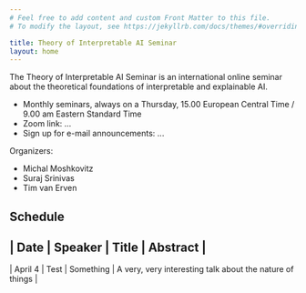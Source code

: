 ```yaml
---
# Feel free to add content and custom Front Matter to this file.
# To modify the layout, see https://jekyllrb.com/docs/themes/#overriding-theme-defaults

title: Theory of Interpretable AI Seminar
layout: home
---
```


The Theory of Interpretable AI Seminar is an international online
seminar about the theoretical foundations of interpretable and
explainable AI.

* Monthly seminars, always on a Thursday, 15.00 European Central Time / 9.00 am Eastern Standard Time
* Zoom link: ...
* Sign up for e-mail announcements: ...

Organizers:
* Michal Moshkovitz
* Suraj Srinivas
* Tim van Erven

## Schedule

| Date | Speaker | Title | Abstract |
----
| April 4 | Test | Something | A very, very interesting talk about the nature of things |


